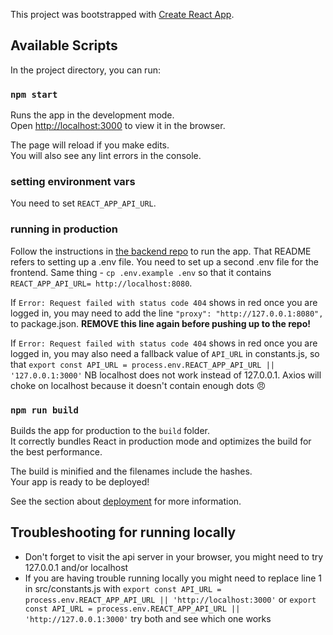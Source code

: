 This project was bootstrapped with [Create React App](https://github.com/facebook/create-react-app).

## Available Scripts

In the project directory, you can run:

### `npm start`

Runs the app in the development mode.<br>
Open [http://localhost:3000](http://localhost:3000) to view it in the browser.

The page will reload if you make edits.<br>
You will also see any lint errors in the console.

### setting environment vars
You need to set `REACT_APP_API_URL`.

### running in production
Follow the instructions in [the backend repo](https://github.com/CampaignLabSpicy/twitter-followers-api) to run the app.
That README refers to setting up a .env file.
You need to set up a second .env file for the frontend.
Same thing - `cp .env.example .env` so that it contains `REACT_APP_API_URL= http://localhost:8080`.

If `Error: Request failed with status code 404` shows in red once you are logged in, you may need to add the line `"proxy": "http://127.0.0.1:8080",` to package.json. **REMOVE this line again before pushing up to the repo!**

If `Error: Request failed with status code 404` shows in red once you are logged in, you may also need a fallback value of `API_URL` in constants.js, so that 
`export const API_URL = process.env.REACT_APP_API_URL || '127.0.0.1:3000'`
NB localhost does not work instead of 127.0.0.1. Axios will choke on localhost because it doesn't contain enough dots :angry:

### `npm run build`

Builds the app for production to the `build` folder.<br>
It correctly bundles React in production mode and optimizes the build for the best performance.

The build is minified and the filenames include the hashes.<br>
Your app is ready to be deployed!

See the section about [deployment](https://facebook.github.io/create-react-app/docs/deployment) for more information.

## Troubleshooting for running locally

* Don't forget to visit the api server in your browser, you might need to try 127.0.0.1 and/or localhost
* If you are having trouble running locally you might need to replace line 1 in src/constants.js with `export const API_URL = process.env.REACT_APP_API_URL || 'http://localhost:3000'` or `export const API_URL = process.env.REACT_APP_API_URL || 'http://127.0.0.1:3000'` try both and see which one works
